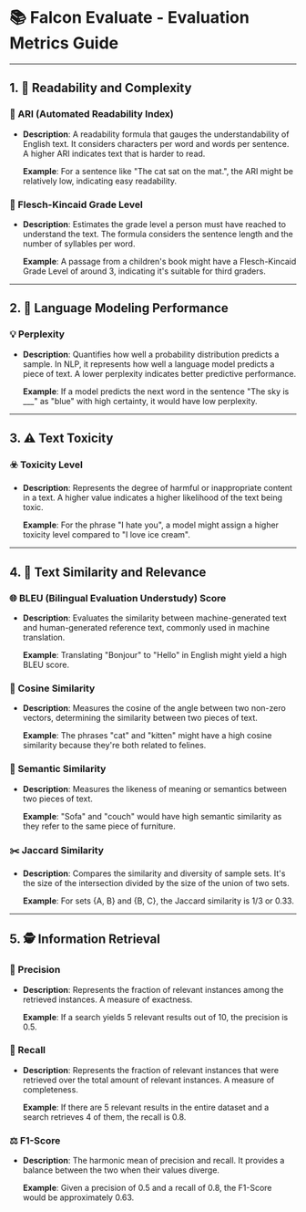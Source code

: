 # 📚 Falcon Evaluate - Evaluation Metrics Guide

---

## 1. 📖 Readability and Complexity

### 📘 ARI (Automated Readability Index)
- **Description**: A readability formula that gauges the understandability of English text. It considers characters per word and words per sentence. A higher ARI indicates text that is harder to read.
  
  **Example**: For a sentence like "The cat sat on the mat.", the ARI might be relatively low, indicating easy readability.

### 📙 Flesch-Kincaid Grade Level
- **Description**: Estimates the grade level a person must have reached to understand the text. The formula considers the sentence length and the number of syllables per word.
  
  **Example**: A passage from a children's book might have a Flesch-Kincaid Grade Level of around 3, indicating it's suitable for third graders.

---

## 2. 🧠 Language Modeling Performance

### 💡 Perplexity
- **Description**: Quantifies how well a probability distribution predicts a sample. In NLP, it represents how well a language model predicts a piece of text. A lower perplexity indicates better predictive performance.
  
  **Example**: If a model predicts the next word in the sentence "The sky is ___" as "blue" with high certainty, it would have low perplexity.

---

## 3. ⚠️ Text Toxicity

### ☣️ Toxicity Level
- **Description**: Represents the degree of harmful or inappropriate content in a text. A higher value indicates a higher likelihood of the text being toxic.
  
  **Example**: For the phrase "I hate you", a model might assign a higher toxicity level compared to "I love ice cream".

---

## 4. 🧲 Text Similarity and Relevance

### 🌐 BLEU (Bilingual Evaluation Understudy) Score
- **Description**: Evaluates the similarity between machine-generated text and human-generated reference text, commonly used in machine translation.
  
  **Example**: Translating "Bonjour" to "Hello" in English might yield a high BLEU score.

### 📏 Cosine Similarity
- **Description**: Measures the cosine of the angle between two non-zero vectors, determining the similarity between two pieces of text.
  
  **Example**: The phrases "cat" and "kitten" might have a high cosine similarity because they're both related to felines.

### 🤝 Semantic Similarity
- **Description**: Measures the likeness of meaning or semantics between two pieces of text.
  
  **Example**: "Sofa" and "couch" would have high semantic similarity as they refer to the same piece of furniture.

### ✂️ Jaccard Similarity
- **Description**: Compares the similarity and diversity of sample sets. It's the size of the intersection divided by the size of the union of two sets.
  
  **Example**: For sets {A, B} and {B, C}, the Jaccard similarity is 1/3 or 0.33.

---

## 5. 🕵️ Information Retrieval

### 🎯 Precision
- **Description**: Represents the fraction of relevant instances among the retrieved instances. A measure of exactness.
  
  **Example**: If a search yields 5 relevant results out of 10, the precision is 0.5.

### 📌 Recall
- **Description**: Represents the fraction of relevant instances that were retrieved over the total amount of relevant instances. A measure of completeness.
  
  **Example**: If there are 5 relevant results in the entire dataset and a search retrieves 4 of them, the recall is 0.8.

### ⚖️ F1-Score
- **Description**: The harmonic mean of precision and recall. It provides a balance between the two when their values diverge.
  
  **Example**: Given a precision of 0.5 and a recall of 0.8, the F1-Score would be approximately 0.63.

